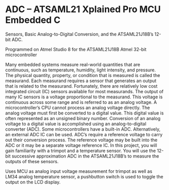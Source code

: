 # ADC – ATSAML21 Xplained Pro MCU Embedded C
Sensors, Basic Analog-to-Digital Conversion, and the ATSAML21J18B’s 12-bit ADC.  

Programmed on Atmel Studio 8 for the ATSAML21J18B Atmel 32-bit microcontroller

Many embedded systems measure real-world quantities that are continuous, such as temperature, humidity, light intensity, and pressure. The physical quantity, property, or condition that is measured is called the measurand. Each measurand requires a sensor that generates an output that is related to the measurand. Fortunately, there are relatively low cost integrated circuit (IC) sensors available for most measurands. The output of many IC sensors is a voltage proportional to the measurand. This voltage is continuous across some range and is referred to as an analog voltage. A microcontroller’s CPU cannot process an analog voltage directly. The analog voltage must first be converted to a digital value. This digital value is often represented as an unsigned binary number. Conversion of an analog voltage to a digital value is accomplished using an analog-to-digital converter (ADC). Some microcontrollers have a built-in ADC. Alternatively, an external ADC IC can be used. ADC’s require a reference voltage to carry out their conversion process. The reference voltage may be built into the ADC or it may be a separate voltage reference IC. In this project, you will gain familiarity with a trimpot and a temperature sensor. You will use the 12-bit successive approximation ADC in the ATSAML21J18B’s to measure the outputs of these sensors.

Uses MCU as analog input voltage measurement for trimpot as well as LM34 analog temperature sensor, a pushbutton switch is used to toggle the output on the LCD display.


